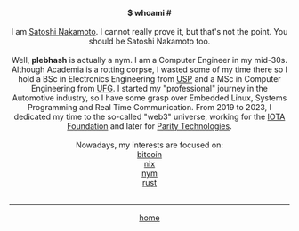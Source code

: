 <center>

  <b> $ whoami # </b>
  <br><br>
  I am <a href="http://bitcoin.org/bitcoin.pdf" target="_blank">Satoshi Nakamoto</a>. I cannot really prove it, but that's not the point. You should be Satoshi Nakamoto too.
  <br><br>
  Well, <b>plebhash</b> is actually a nym. I am a Computer Engineer in my mid-30s. Although Academia is a rotting corpse, I wasted some of my time there so I hold a BSc in Electronics Engineering from <a href="https://www5.usp.br" target="_blank">USP</a> and a MSc in Computer Engineering from <a href="https://ufg.br" target="_blank">UFG</a>. I started my "professional" journey in the Automotive industry, so I have some grasp over Embedded Linux, Systems Programming and Real Time Communication. From 2019 to 2023, I dedicated my time to the so-called "web3" universe, working for the <a href="https://iota.org" target="_blank">IOTA Foundation</a> and later for <a href="https://parity.io" target="_blank">Parity Technologies</a>.
  <br><br>
  Nowadays, my interests are focused on: <br>
  <a href="http://bitcoin.org" target="_blank">bitcoin</a><br>
  <a href="https://nixos.org" target="_blank">nix</a><br>
  <a href="https://nymtech.net" target="_blank">nym</a><br>
  <a href="https://rust-lang.org" target="_blank">rust</a><br>
  <br>
  <hr>

  <a href="../index.html">home</a>

</center>
